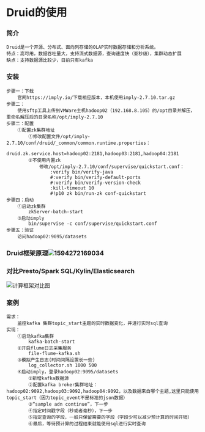 # Druid的使用

### 简介

```
Druid是一个开源、分布式、面向列存储的OLAP实时数据存储和分析系统。
特点：高可用，数据吞吐量大，支持流式数据源，查询速度快（亚秒级），集群动态扩展
缺点：支持数据源比较少，目前只有kafka
```

### 安装

```
步骤一：下载
	官网https://imply.io/下载相应版本，本机使用imply-2.7.10.tar.gz
步骤二：
	使用sftp工具上传到VMWare主机hadoop02（192.168.8.105）的/opt目录并解压，重命名解压后的目录名称/opt/imply-2.7.10
步骤二：配置
	①配置zk集群地址
		①修改配置文件/opt/imply-2.7.10/conf/druid/_common/common.runtime.properties：
			druid.zk.service.host=hadoop02:2181,hadoop03:2181,hadoop04:2181
		②不使用内置zk
			修改/opt/imply-2.7.10/conf/supervise/quickstart.conf：
				:verify bin/verify-java
                #:verify bin/verify-default-ports
                #:verify bin/verify-version-check
                :kill-timeout 10
                #!p10 zk bin/run-zk conf-quickstart
步骤四：启动
	①启动zk集群
		zkServer-batch-start
	③启动imply
		bin/supervise -c conf/supervise/quickstart.conf
步骤五：验证
	访问hadoop02:9095/datasets
```

### Druid框架原理![1594272169034](C:\Users\Administrator\AppData\Roaming\Typora\typora-user-images\1594272169034.png)

### 对比Presto/Spark SQL/Kylin/Elasticsearch

![计算框架对比图](D:\Git\MyRepository\Alex.blog.github.io\Images\计算框架对比图.png)

### 案例

```
需求：
	监控kafka 集群topic_start主题的实时数据变化，并进行实时sql查询
实现：
	①启动kafka集群
		kafka-batch-start
	②开启flume日志采集服务
		file-flume-kafka.sh
	③模拟产生日志(时间间隔设置长一些)
		log_collector.sh 1000 500
	④启动imply，登录hadoop02:9095/datasets
		①新增kafka数据源
		②配置kafka broker集群地址：hadoop02:9092,hadoop03:9092,hadoop04:9092，以及数据来自哪个主题,这里只能使用topic_start（因为topic_event不是标准的json数据）
		③“sample adn continue”，下一步
		④指定时间戳字段（秒或者毫秒），下一步
		⑤指定查询的字段，一般只保留需要的字段（字段少可以减少预计算的时间开销）
		⑥最后，等待预计算的过程结束就能使用sql进行实时查询
```

